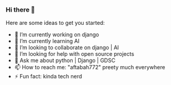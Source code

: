 ### Hi there 👋


Here are some ideas to get you started:

- 🔭 I’m currently working on django
- 🌱 I’m currently learning AI
- 👯 I’m looking to collaborate on django | AI
- 🤔 I’m looking for help with open source projects
- 💬 Ask me about python | Django | GDSC
- 📫 How to reach me: "aftabah772" preety much everywhere
- ⚡ Fun fact: kinda tech nerd

